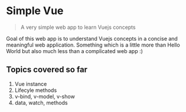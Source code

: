 # Simple Vue

> A very simple web app to learn Vuejs concepts

Goal of this web app is to understand Vuejs concepts in a concise and meaningful web application. Something which is a little more than Hello World but also much less than a complicated web app :)

## Topics covered so far
1. Vue instance
2. Lifecyle methods
3. v-bind, v-model, v-show
4. data, watch, methods
